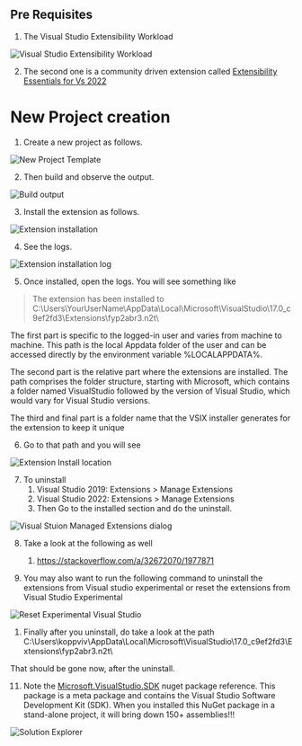 ## Pre Requisites
1. The Visual Studio Extensibility Workload

![Visual Studio Extensibility Workload](./images/VsWorkload.jpg)

2. The second one is a community driven extension called 
[Extensibility Essentials for Vs 2022](https://marketplace.visualstudio.com/items?itemName=MadsKristensen.ExtensibilityEssentials2022)

# New Project creation

1. Create a new project as follows.

![New Project Template](./images/50NewProjectTemplate50.jpg)

2. Then build and observe the output.

![Build output](./images/60BuildOutput61.jpg)

3. Install the extension as follows.

![Extension installation](./images/70ExtensionInstallation70.jpg)

4. See the logs.

![Extension installation log](./images/80InstallLog80.jpg)

5. Once installed, open the logs. You will see something like

> The extension has been installed to C:\Users\YourUserName\AppData\Local\Microsoft\VisualStudio\17.0_c9ef2fd3\Extensions\fyp2abr3.n2t\

   The first part is specific to the logged-in user and varies from machine to machine.
   This path is the local Appdata folder of the user and can be accessed directly by the
   environment variable %LOCALAPPDATA%.

   The second part is the relative part where the extensions are installed. The path
   comprises the folder structure, starting with Microsoft, which contains a folder named
   VisualStudio followed by the version of Visual Studio, which would vary for Visual
   Studio versions.

   The third and final part is a folder name that the VSIX installer generates for the
   extension to keep it unique

6. Go to that path and you will see

![Extension Install location](./images/90InstallLocation91.jpg)

7. To uninstall 
   1. Visual Studio 2019: Extensions > Manage Extensions
   2. Visual Studio 2022: Extensions > Manage Extensions
   3. Then Go to the installed section and do the uninstall.
   
![Visual Stuion Managed Extensions dialog](./images/100ManagedExtensionsInVs2022100.jpg)


8. Take a look at the following as well
   1. https://stackoverflow.com/a/32672070/1977871

9. You may also want to run the following command to uninstall the extensions from Visual studio experimental or reset the extensions from Visual Studio Experimental 

![Reset Experimental Visual Studio](./images/110ResetVsExpIntance50.jpg)

1.  Finally after you uninstall, do take a look at the path C:\Users\koppviv\AppData\Local\Microsoft\VisualStudio\17.0_c9ef2fd3\Extensions\fyp2abr3.n2t\

That should be gone now, after the uninstall.

11. Note the [Microsoft.VisualStudio.SDK](https://www.nuget.org/packages/microsoft.visualstudio.sdk) nuget package reference. This package is a meta package and contains the Visual Studio Software Development Kit (SDK). When you installed this NuGet package in a stand-alone project, it will bring down 150+ assemblies!!!

![Solution Explorer](./images/50SolutionExplorer60.jpg)